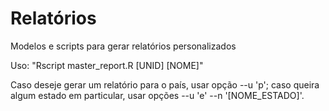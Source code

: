 # Relatórios
Modelos e scripts para gerar relatórios personalizados

Uso: "Rscript master_report.R [UNID] [NOME]"

Caso deseje gerar um relatório para o país, usar opção --u 'p'; caso queira algum estado em particular, usar opções --u 'e' --n '[NOME_ESTADO]'.
